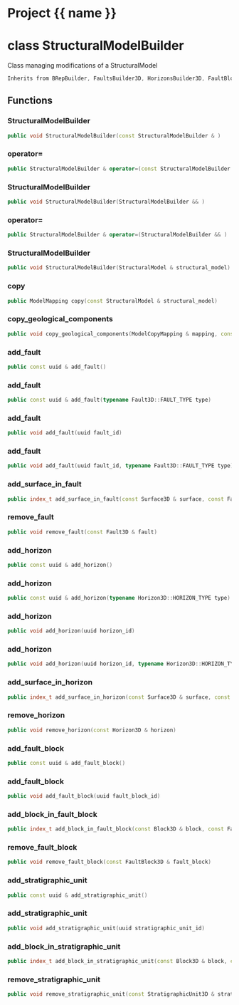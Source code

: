 <script setup>
import {useRoute} from 'vitepress'
const {path} = useRoute()
const tokens = path.split('/')
const words = tokens[2].split('-');
for (let i = 0; i < words.length; i++) {
    words[i] = words[i].charAt(0).toUpperCase() + words[i].slice(1);
    words[i] = words[i].replace('geode', 'Geode')
}
const name = words.join('-');
</script>
# Project {{ name }}

# class StructuralModelBuilder


 Class managing modifications of a StructuralModel



```cpp
Inherits from BRepBuilder, FaultsBuilder3D, HorizonsBuilder3D, FaultBlocksBuilder3D, StratigraphicUnitsBuilder3D
```



## Functions

### StructuralModelBuilder

```cpp
public void StructuralModelBuilder(const StructuralModelBuilder & )
```


### operator=

```cpp
public StructuralModelBuilder & operator=(const StructuralModelBuilder & )
```


### StructuralModelBuilder

```cpp
public void StructuralModelBuilder(StructuralModelBuilder && )
```


### operator=

```cpp
public StructuralModelBuilder & operator=(StructuralModelBuilder && )
```


### StructuralModelBuilder

```cpp
public void StructuralModelBuilder(StructuralModel & structural_model)
```


### copy

```cpp
public ModelMapping copy(const StructuralModel & structural_model)
```


### copy_geological_components

```cpp
public void copy_geological_components(ModelCopyMapping & mapping, const StructuralModel & structural_model)
```


### add_fault

```cpp
public const uuid & add_fault()
```


### add_fault

```cpp
public const uuid & add_fault(typename Fault3D::FAULT_TYPE type)
```


### add_fault

```cpp
public void add_fault(uuid fault_id)
```


### add_fault

```cpp
public void add_fault(uuid fault_id, typename Fault3D::FAULT_TYPE type)
```


### add_surface_in_fault

```cpp
public index_t add_surface_in_fault(const Surface3D & surface, const Fault3D & fault)
```


### remove_fault

```cpp
public void remove_fault(const Fault3D & fault)
```


### add_horizon

```cpp
public const uuid & add_horizon()
```


### add_horizon

```cpp
public const uuid & add_horizon(typename Horizon3D::HORIZON_TYPE type)
```


### add_horizon

```cpp
public void add_horizon(uuid horizon_id)
```


### add_horizon

```cpp
public void add_horizon(uuid horizon_id, typename Horizon3D::HORIZON_TYPE type)
```


### add_surface_in_horizon

```cpp
public index_t add_surface_in_horizon(const Surface3D & surface, const Horizon3D & horizon)
```


### remove_horizon

```cpp
public void remove_horizon(const Horizon3D & horizon)
```


### add_fault_block

```cpp
public const uuid & add_fault_block()
```


### add_fault_block

```cpp
public void add_fault_block(uuid fault_block_id)
```


### add_block_in_fault_block

```cpp
public index_t add_block_in_fault_block(const Block3D & block, const FaultBlock3D & fault_block)
```


### remove_fault_block

```cpp
public void remove_fault_block(const FaultBlock3D & fault_block)
```


### add_stratigraphic_unit

```cpp
public const uuid & add_stratigraphic_unit()
```


### add_stratigraphic_unit

```cpp
public void add_stratigraphic_unit(uuid stratigraphic_unit_id)
```


### add_block_in_stratigraphic_unit

```cpp
public index_t add_block_in_stratigraphic_unit(const Block3D & block, const StratigraphicUnit3D & stratigraphic_unit)
```


### remove_stratigraphic_unit

```cpp
public void remove_stratigraphic_unit(const StratigraphicUnit3D & stratigraphic_unit)
```




